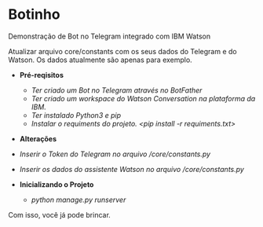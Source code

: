 # Botinho
Demonstração de Bot no Telegram integrado com IBM Watson

Atualizar arquivo core/constants com os seus dados do Telegram e do Watson.
Os dados atualmente são apenas para exemplo.

- **Pré-reqisitos**
  - *Ter criado um Bot no Telegram através no BotFather*
  - *Ter criado um workspace do Watson Conversation na plataforma da IBM.*
  - *Ter instalado Python3 e pip*
  - *Instalar o requiments do projeto. <pip install -r requiments.txt>*  
  
 - **Alterações**
  - *Inserir o Token do Telegram no arquivo /core/constants.py*
  - *Inserir os dados do assistente Watson no arquivo /core/constants.py*

- **Inicializando o Projeto**
  - *python manage.py runserver*
 
 Com isso, você já pode brincar.



